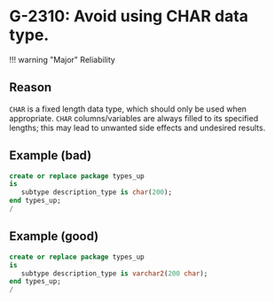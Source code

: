 # G-2310: Avoid using CHAR data type.

!!! warning "Major"
    Reliability

## Reason

`CHAR` is a fixed length data type, which should only be used when appropriate. `CHAR` columns/variables are always filled to its specified lengths; this may lead to unwanted side effects and undesired results.

## Example (bad)

``` sql
create or replace package types_up 
is
   subtype description_type is char(200);
end types_up;
/
```

## Example (good)

``` sql
create or replace package types_up 
is
   subtype description_type is varchar2(200 char);
end types_up;
/
```